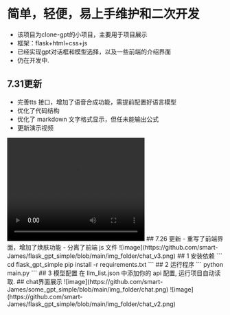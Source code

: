 # 简单，轻便，易上手维护和二次开发
- 该项目为clone-gpt的小项目，主要用于项目展示
- 框架：flask+html+css+js
- 已经实现gpt对话框和模型选择，以及一些前端的介绍界面
- 仍在开发中.

## 7.31更新
- 完善tts 接口，增加了语音合成功能，需提前配置好语言模型
- 优化了代码结构
- 优化了 markdown 文字格式显示，但任未能输出公式
- 更新演示视频
<video width="320" height="240" controls>
    <source src="https://github.com/smart-James/some_gpt_simple/blob/main/img_folder/chat.mov" type="video/mov">
</video>
## 7.26 更新
- 重写了前端界面，增加了焕肤功能
- 分离了前端 js 文件
![image](https://github.com/smart-James/flask_gpt_simple/blob/main/img_folder/chat_v3.png)
## 1 安装依赖
```
cd flask_gpt_simple
pip install -r requirements.txt
```
## 2 运行程序
```
python main.py
```
## 3 模型配置
在 llm_list.json 中添加你的 api 配置, 运行项目自动读取.
## chat界面展示
![image](https://github.com/smart-James/some_gpt_simple/blob/main/img_folder/chat.png)
![image](https://github.com/smart-James/flask_gpt_simple/blob/main/img_folder/chat_v2.png)

